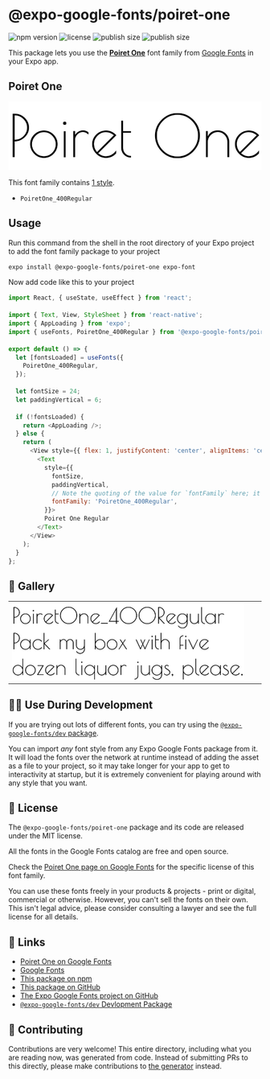 # @expo-google-fonts/poiret-one

![npm version](https://flat.badgen.net/npm/v/@expo-google-fonts/poiret-one)
![license](https://flat.badgen.net/github/license/expo/google-fonts)
![publish size](https://flat.badgen.net/packagephobia/install/@expo-google-fonts/poiret-one)
![publish size](https://flat.badgen.net/packagephobia/publish/@expo-google-fonts/poiret-one)

This package lets you use the [**Poiret One**](https://fonts.google.com/specimen/Poiret+One) font family from [Google Fonts](https://fonts.google.com/) in your Expo app.

## Poiret One

![Poiret One](./font-family.png)

This font family contains [1 style](#-gallery).

- `PoiretOne_400Regular`

## Usage

Run this command from the shell in the root directory of your Expo project to add the font family package to your project
```sh
expo install @expo-google-fonts/poiret-one expo-font
```

Now add code like this to your project
```js
import React, { useState, useEffect } from 'react';

import { Text, View, StyleSheet } from 'react-native';
import { AppLoading } from 'expo';
import { useFonts, PoiretOne_400Regular } from '@expo-google-fonts/poiret-one';

export default () => {
  let [fontsLoaded] = useFonts({
    PoiretOne_400Regular,
  });

  let fontSize = 24;
  let paddingVertical = 6;

  if (!fontsLoaded) {
    return <AppLoading />;
  } else {
    return (
      <View style={{ flex: 1, justifyContent: 'center', alignItems: 'center' }}>
        <Text
          style={{
            fontSize,
            paddingVertical,
            // Note the quoting of the value for `fontFamily` here; it expects a string!
            fontFamily: 'PoiretOne_400Regular',
          }}>
          Poiret One Regular
        </Text>
      </View>
    );
  }
};

```

## 🔡 Gallery


||||
|-|-|-|
|![PoiretOne_400Regular](./PoiretOne_400Regular.ttf.png)||||


## 👩‍💻 Use During Development

If you are trying out lots of different fonts, you can try using the [`@expo-google-fonts/dev` package](https://github.com/expo/google-fonts/tree/master/font-packages/dev#readme).

You can import *any* font style from any Expo Google Fonts package from it. It will load the fonts
over the network at runtime instead of adding the asset as a file to your project, so it may take longer
for your app to get to interactivity at startup, but it is extremely convenient
for playing around with any style that you want.

## 📖 License

The `@expo-google-fonts/poiret-one` package and its code are released under the MIT license.

All the fonts in the Google Fonts catalog are free and open source.

Check the [Poiret One page on Google Fonts](https://fonts.google.com/specimen/Poiret+One) for the specific license of this font family.

You can use these fonts freely in your products & projects - print or digital, commercial or otherwise. However, you can't sell the fonts on their own. This isn't legal advice, please consider consulting a lawyer and see the full license for all details.

## 🔗 Links

- [Poiret One on Google Fonts](https://fonts.google.com/specimen/Poiret+One)
- [Google Fonts](https://fonts.google.com/)
- [This package on npm](https://www.npmjs.com/package/@expo-google-fonts/poiret-one)
- [This package on GitHub](https://github.com/expo/google-fonts/tree/master/font-packages/poiret-one)
- [The Expo Google Fonts project on GitHub](https://github.com/expo/google-fonts)
- [`@expo-google-fonts/dev` Devlopment Package](https://github.com/expo/google-fonts/tree/master/font-packages/dev)

## 🤝 Contributing

Contributions are very welcome! This entire directory, including what you are reading now, was generated from code. Instead of submitting PRs to this directly, please make contributions to [the generator](https://github.com/expo/google-fonts/tree/master/packages/generator) instead.
